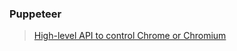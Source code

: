 ### Puppeteer
> [High-level API to control Chrome or Chromium](https://github.com/puppeteer/puppeteer)
